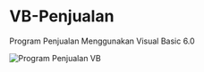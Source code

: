 # VB-Penjualan
Program Penjualan Menggunakan Visual Basic 6.0

![Program Penjualan VB](https://github.com/novri3h/php-e-kasir/assets/25641359/b3ceb150-26ed-4d4d-9388-108244e7acdf)
